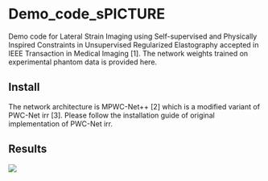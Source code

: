 # Demo_code_sPICTURE
Demo code for Lateral Strain Imaging using Self-supervised and Physically Inspired Constraints in Unsupervised Regularized Elastography accepted in IEEE Transaction in Medical Imaging [1]. The network weights trained on experimental phantom data is provided here.  

## Install
The network architecture is MPWC-Net++ [2] which is a modified variant of PWC-Net irr [3]. Please follow the installation guide of original implementation of PWC-Net irr. 

## Results 
![]([https://pandao.github.io/editor.md/examples/images/4.jpg](https://github.com/AliKafaei/Demo_code_sPICTURE/blob/main/Axial_Strain.PNG))
